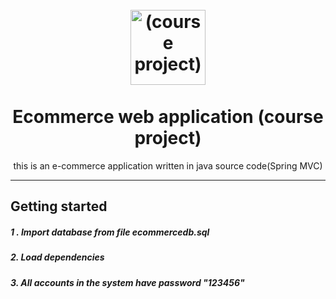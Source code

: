 <h1 align="center">
<br>
  <img src="https://res.cloudinary.com/dec25/image/upload/v1659378554/Artboard_1_copy_1_cbpaw9.png" alt="(course project)" width="120">
<br>
<br>
Ecommerce web application (course project)
</h1>

<p align="center">this is an e-commerce application written in java source code(Spring MVC)
</p>
<hr />

## Getting started
##### 1 . Import database from file ecommercedb.sql
##### 2. Load dependencies
##### 3. All accounts in the system have password "123456"


